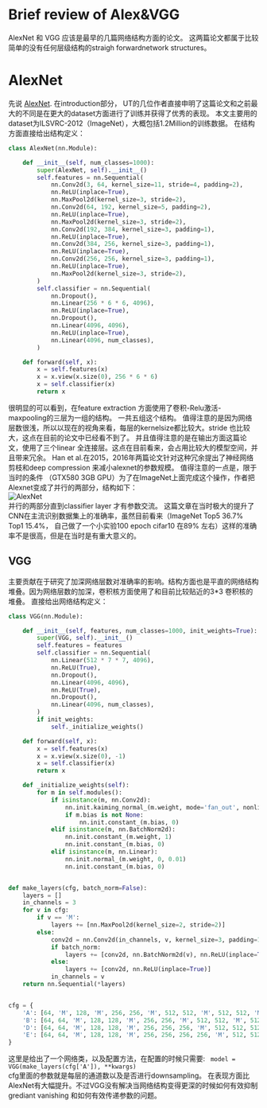 
# Brief review of Alex&VGG
AlexNet 和 VGG 应该是最早的几篇网络结构方面的论文。 这两篇论文都属于比较简单的没有任何层级结构的straigh forwardnetwork structures。
# AlexNet
先说 [AlexNet](https://papers.nips.cc/paper/4824-imagenet-classification-with-deep-convolutional-neural-networks.pdf). 在introduction部分， UT的几位作者直接申明了这篇论文和之前最大的不同是在更大的dataset方面进行了训练并获得了优秀的表现。 本文主要用的dataset为ILSVRC-2012（ImageNet），大概包括1.2Million的训练数据。
在结构方面直接给出结构定义：
```python
class AlexNet(nn.Module):

    def __init__(self, num_classes=1000):
        super(AlexNet, self).__init__()
        self.features = nn.Sequential(
            nn.Conv2d(3, 64, kernel_size=11, stride=4, padding=2),
            nn.ReLU(inplace=True),
            nn.MaxPool2d(kernel_size=3, stride=2),
            nn.Conv2d(64, 192, kernel_size=5, padding=2),
            nn.ReLU(inplace=True),
            nn.MaxPool2d(kernel_size=3, stride=2),
            nn.Conv2d(192, 384, kernel_size=3, padding=1),
            nn.ReLU(inplace=True),
            nn.Conv2d(384, 256, kernel_size=3, padding=1),
            nn.ReLU(inplace=True),
            nn.Conv2d(256, 256, kernel_size=3, padding=1),
            nn.ReLU(inplace=True),
            nn.MaxPool2d(kernel_size=3, stride=2),
        )
        self.classifier = nn.Sequential(
            nn.Dropout(),
            nn.Linear(256 * 6 * 6, 4096),
            nn.ReLU(inplace=True),
            nn.Dropout(),
            nn.Linear(4096, 4096),
            nn.ReLU(inplace=True),
            nn.Linear(4096, num_classes),
        )

    def forward(self, x):
        x = self.features(x)
        x = x.view(x.size(0), 256 * 6 * 6)
        x = self.classifier(x)
        return x
```
很明显的可以看到，在feature extraction 方面使用了卷积-Relu激活-maxpooling的三层为一组的结构。 一共五组这个结构。 值得注意的是因为网络层数很浅，所以以现在的视角来看，每层的kernelsize都比较大。stride 也比较大，这点在目前的论文中已经看不到了。 并且值得注意的是在输出方面这篇论文，使用了三个linear 全连接层。这点在目前看来，会占用比较大的模型空间，并且带来冗余。 Han et al.在2015，2016年两篇论文针对这种冗余提出了神经网络剪枝和deep compression 来减小alexnet的参数规模。
值得注意的一点是，限于当时的条件 （GTX580 3GB GPU）为了在ImageNet上面完成这个操作，作者把Alexnet变成了并行的两部分，结构如下：  
![AlexNet](https://cdn-images-1.medium.com/max/800/0*xPOQ3btZ9rQO23LK.png "GitHub,Social Coding")   
并行的两部分直到classifier layer 才有参数交流。
这篇文章在当时极大的提升了CNN在主流识别数据集上的准确率，虽然目前看来（ImageNet Top5 36.7% Top1 15.4%， 自己做了一个小实验100 epoch cifar10 在89% 左右）这样的准确率不是很高，但是在当时是有重大意义的。

## VGG
主要贡献在于研究了加深网络层数对准确率的影响。结构方面也是平直的网络结构堆叠。因为网络层数的加深，卷积核方面使用了和目前比较贴近的3*3 卷积核的堆叠。
直接给出网络结构定义：

```python 
class VGG(nn.Module):

    def __init__(self, features, num_classes=1000, init_weights=True):
        super(VGG, self).__init__()
        self.features = features
        self.classifier = nn.Sequential(
            nn.Linear(512 * 7 * 7, 4096),
            nn.ReLU(True),
            nn.Dropout(),
            nn.Linear(4096, 4096),
            nn.ReLU(True),
            nn.Dropout(),
            nn.Linear(4096, num_classes),
        )
        if init_weights:
            self._initialize_weights()

    def forward(self, x):
        x = self.features(x)
        x = x.view(x.size(0), -1)
        x = self.classifier(x)
        return x

    def _initialize_weights(self):
        for m in self.modules():
            if isinstance(m, nn.Conv2d):
                nn.init.kaiming_normal_(m.weight, mode='fan_out', nonlinearity='relu')
                if m.bias is not None:
                    nn.init.constant_(m.bias, 0)
            elif isinstance(m, nn.BatchNorm2d):
                nn.init.constant_(m.weight, 1)
                nn.init.constant_(m.bias, 0)
            elif isinstance(m, nn.Linear):
                nn.init.normal_(m.weight, 0, 0.01)
                nn.init.constant_(m.bias, 0)


def make_layers(cfg, batch_norm=False):
    layers = []
    in_channels = 3
    for v in cfg:
        if v == 'M':
            layers += [nn.MaxPool2d(kernel_size=2, stride=2)]
        else:
            conv2d = nn.Conv2d(in_channels, v, kernel_size=3, padding=1)
            if batch_norm:
                layers += [conv2d, nn.BatchNorm2d(v), nn.ReLU(inplace=True)]
            else:
                layers += [conv2d, nn.ReLU(inplace=True)]
            in_channels = v
    return nn.Sequential(*layers)


cfg = {
    'A': [64, 'M', 128, 'M', 256, 256, 'M', 512, 512, 'M', 512, 512, 'M'],
    'B': [64, 64, 'M', 128, 128, 'M', 256, 256, 'M', 512, 512, 'M', 512, 512, 'M'],
    'D': [64, 64, 'M', 128, 128, 'M', 256, 256, 256, 'M', 512, 512, 512, 'M', 512, 512, 512, 'M'],
    'E': [64, 64, 'M', 128, 128, 'M', 256, 256, 256, 256, 'M', 512, 512, 512, 512, 'M', 512, 512, 512, 512, 'M'],
}
```



这里是给出了一个网络类，以及配置方法，在配置的时候只需要:
``` model = VGG(make_layers(cfg['A']), **kwargs)```  
cfg里面的参数就是每层的通道数以及是否进行downsampling。 在表现方面比AlexNet有大幅提升。不过VGG没有解决当网络结构变得更深的时候如何有效抑制grediant vanishing 和如何有效传递参数的问题。

